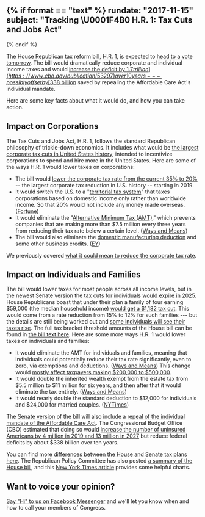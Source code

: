{% if format == "text" %}
rundate: "2017-11-15"
subject: "Tracking \U0001F4B0 H.R. 1: Tax Cuts and Jobs Act"
----------
{% endif %}

The House Republican tax reform bill, [H.R. 1](https://www.govtrack.us/congress/bills/115/hr1), is expected to [head to a vote tomorrow](https://www.nytimes.com/2017/11/14/us/politics/tax-plan-senate-obamacare-individual-mandate-trump.html?hp&action=click&pgtype=Homepage&clickSource=story-heading&module=first-column-region&region=top-news&WT.nav=top-news). The bill would dramatically reduce corporate and individual income taxes and would [increase the deficit by $1.7 trillion](https://www.cbo.gov/publication/53297) over 10 years --- possibly offset by [$338 billion](https://www.cbo.gov/publication/53300) saved by repealing the Affordable Care Act's individual mandate.  

Here are some key facts about what it would do, and how you can take action. 

## Impact on Corporations  

The Tax Cuts and Jobs Act, H.R. 1, follows the standard Republican philosophy of trickle-down economics. It includes what would be [the largest corporate tax cuts in United States history](https://waysandmeans.house.gov/wp-content/uploads/2017/11/WM_TCJA_PolicyHighlights.pdf), intended to incentivize corporations to spend and hire more in the United States. Here are some of the ways H.R. 1 would lower taxes on corporations:  

* The bill would [lower the corporate tax rate from the current 35% to 20%](https://waysandmeans.house.gov/wp-content/uploads/2017/11/WM_TCJA_PolicyHighlights.pdf) -- the largest corporate tax reduction in U.S. history -- starting in 2019\.
* It would switch the U.S. to a "[territorial tax system](https://www.rpc.senate.gov/policy-papers/territorial-vs-worldwide-taxation)" that taxes corporations based on domestic income only rather than worldwide income. So that 20% would not include any money made overseas. ([Fortune](http://fortune.com/2017/11/02/gop-tax-plan-business-wins/))
* It would eliminate the "[Alternative Minimum Tax (AMT)](https://www.aicpastore.com/Content/media/PRODUCER_CONTENT/Newsletters/Articles_2014/CorpTax/CorporateAlternativeMinimumTax.jsp)," which prevents companies that are making more than $7.5 million every three years from reducing their tax rate below a certain level. ([Ways and Means](https://waysandmeans.house.gov/wp-content/uploads/2017/11/WM_TCJA_PolicyHighlights.pdf))
* The bill would also eliminate the [domestic manufacturing deduction](http://greenwaltcpas.com/2010/10/what-is-the-section-199-deduction/) and some other business credits. ([EY](https://taxnews.ey.com/news/2017-1908-senate-tax-reform-proposal-and-house-markup-significantly-affect-accounting-methods-section-199-research-and-development-incentives-and-similar-provisions))  

We previously covered [what it could mean to reduce the corporate tax rate](https://govtrackinsider.com/how-much-should-america-tax-businesses-congress-could-change-the-rate-soon-9b1013157c77). 

## Impact on Individuals and Families

The bill would lower taxes for most people across all income levels, but in the newest Senate version the tax cuts for individuals [would expire in 2025](https://www.axios.com/senate-gop-releases-new-version-of-tax-bill-2509516903.html). House Republicans boast that under their plan a family of four earning $59,000 (the median household income) [would get a $1,182 tax cut](https://waysandmeans.house.gov/wp-content/uploads/2017/11/WM_TCJA_PolicyHighlights.pdf). This would come from a rate reduction from 15% to 12% for such families --- but the details are still being worked out and [some individuals will see their taxes rise](https://www.nytimes.com/2017/11/09/business/economy/middle-class-tax.html). The full tax bracket threshold amounts of the House bill can be found in [the bill text here](https://www.govtrack.us/congress/bills/115/hr1/text/ih#link=I_A_1001_a_~Q1_1_b&nearest=HB6644457673843D29882C7CA6BED071A). Here are some more ways H.R. 1 would lower taxes on individuals and families:  

* It would eliminate the AMT for individuals and families, meaning that individuals could potentially reduce their tax rate significantly, even to zero, via exemptions and deductions. ([Ways and Means](https://waysandmeans.house.gov/wp-content/uploads/2017/11/WM_TCJA_PolicyHighlights.pdf)) This change would [mostly affect taxpayers making $200,000 to $500,000](https://www.accountingweb.com/tax/individuals/who-is-most-affected-by-the-alternative-minimum-tax). 
* It would double the inherited wealth exempt from the estate tax from $5.5 million to $11 million for six years, and then after that it would eliminate the tax entirely. ([Ways and Means](https://waysandmeans.house.gov/wp-content/uploads/2017/11/WM_TCJA_PolicyHighlights.pdf))
* It would nearly double the standard deduction to $12,000 for individuals and $24,000 for married couples. ([NYTimes](https://www.nytimes.com/interactive/2017/09/27/us/politics/six-charts-to-explain-the-republican-tax-plan.html))  

The [Senate version](https://www.finance.senate.gov/imo/media/doc/11.14.17%20Chairman's%20Modified%20Mark.pdf) of the bill will also include a [repeal of the individual mandate of the Affordable Care Act](http://www.businessinsider.com/gop-tax-bill-obamacare-mandate-trump-rand-paul-2017-11). The Congressional Budget Office (CBO) estimated that doing so would [increase the number of uninsured Americans by 4 million in 2019 and 13 million in 2027](https://www.cbo.gov/publication/53300) but reduce federal deficits by about $338 billion over ten years.  

You can find more [differences between the House and Senate tax plans here](https://www.nytimes.com/interactive/2017/09/27/us/politics/six-charts-to-explain-the-republican-tax-plan.html). The Republican Policy Committee has also posted [a summary of the House bill](https://policy.house.gov/legislative/bills/hr-1-tax-cuts-and-jobs-act), and this [New York Times article](https://www.nytimes.com/interactive/2017/09/27/us/politics/six-charts-to-explain-the-republican-tax-plan.html) provides some helpful charts.

## Want to voice your opinion?  

[Say "Hi" to us on Facebook Messenger](https://www.messenger.com/t/govtrack) and we'll let you know when and how to call your members of Congress.
